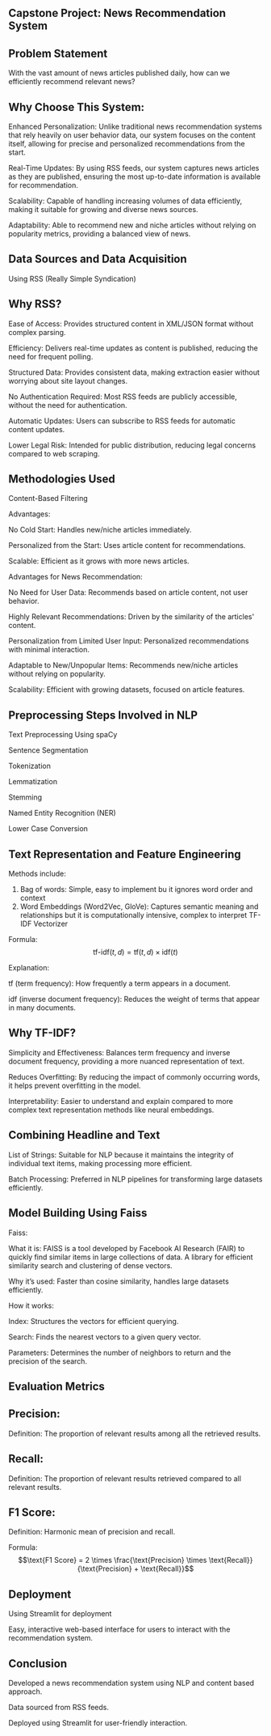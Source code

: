

## Capstone Project: News Recommendation System

 
## Problem Statement

With the vast amount of news articles published daily, how can we efficiently recommend relevant news?

## Why Choose This System:

Enhanced Personalization: Unlike traditional news recommendation systems that rely heavily on user behavior data, our system focuses on the content itself, allowing for precise and personalized recommendations from the start.

 Real-Time Updates: By using RSS feeds, our system captures news articles as they are published, ensuring the most up-to-date information is available for recommendation.

Scalability: Capable of handling increasing volumes of data efficiently, making it suitable for growing and diverse news sources.

 Adaptability: Able to recommend new and niche articles without relying on popularity metrics, providing a balanced view of news.

## Data Sources and Data Acquisition

Using RSS (Really Simple Syndication)

## Why RSS?
Ease of Access: Provides structured content in XML/JSON format without complex parsing.

Efficiency: Delivers real-time updates as content is published, reducing the need for frequent polling.

Structured Data: Provides consistent data, making extraction easier without worrying about site layout changes.

No Authentication Required: Most RSS feeds are publicly accessible, without the need for authentication.

Automatic Updates: Users can subscribe to RSS feeds for automatic content updates.

Lower Legal Risk: Intended for public distribution, reducing legal concerns compared to web scraping.

## Methodologies Used

Content-Based Filtering

Advantages:

No Cold Start: Handles new/niche articles immediately.

Personalized from the Start: Uses article content for recommendations.

Scalable: Efficient as it grows with more news articles.

Advantages for News Recommendation:

No Need for User Data: Recommends based on article content, not user behavior.

Highly Relevant Recommendations: Driven by the similarity of the articles' content.

Personalization from Limited User Input: Personalized recommendations with minimal interaction.

Adaptable to New/Unpopular Items: Recommends new/niche articles without relying on popularity.

Scalability: Efficient with growing datasets, focused on article features.

## Preprocessing Steps Involved in NLP

Text Preprocessing Using spaCy

Sentence Segmentation

Tokenization

Lemmatization

Stemming

Named Entity Recognition (NER)

Lower Case Conversion

## Text Representation and Feature Engineering
Methods include: 
1. Bag of words: Simple, easy to implement bu it ignores word order and context
2. Word Embeddings (Word2Vec, GloVe): Captures semantic meaning and relationships
 but it is computationally intensive, complex to interpret
TF-IDF Vectorizer

Formula: $$\text{tf-idf}(t,d) = \text{tf}(t,d) \times \text{idf}(t)$$

Explanation:

tf (term frequency): How frequently a term appears in a document.

idf (inverse document frequency): Reduces the weight of terms that appear in many documents.

## Why TF-IDF?

Simplicity and Effectiveness: Balances term frequency and inverse document frequency, providing a more nuanced representation of text.

Reduces Overfitting: By reducing the impact of commonly occurring words, it helps prevent overfitting in the model.

Interpretability: Easier to understand and explain compared to more complex text representation methods like neural embeddings.

## Combining Headline and Text

List of Strings: Suitable for NLP because it maintains the integrity of individual text items, making processing more efficient.

Batch Processing: Preferred in NLP pipelines for transforming large datasets efficiently.

## Model Building Using Faiss

Faiss:

What it is: FAISS is a tool developed by Facebook AI Research (FAIR) to quickly find similar items in large collections of data. A library for efficient similarity search and clustering of dense vectors.

Why it’s used: Faster than cosine similarity, handles large datasets efficiently.

How it works:

Index: Structures the vectors for efficient querying.

Search: Finds the nearest vectors to a given query vector.

Parameters: Determines the number of neighbors to return and the precision of the search.

## Evaluation Metrics

## Precision:

Definition: The proportion of relevant results among all the retrieved results.

## Recall:

Definition: The proportion of relevant results retrieved compared to all relevant results.

## F1 Score:

Definition: Harmonic mean of precision and recall.

Formula: $$\text{F1 Score} = 2 \times \frac{\text{Precision} \times \text{Recall}}{\text{Precision} + \text{Recall}}$$

## Deployment

Using Streamlit for deployment

Easy, interactive web-based interface for users to interact with the recommendation system.

## Conclusion

Developed a news recommendation system using NLP and content based approach.

Data sourced from RSS feeds.

Deployed using Streamlit for user-friendly interaction.


